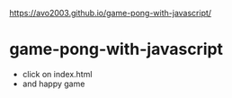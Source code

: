 https://avo2003.github.io/game-pong-with-javascript/
# game-pong-with-javascript
* click on index.html 
* and happy game
